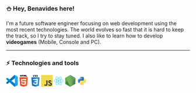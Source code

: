 ### ⛄ Hey, Benavides here!
I'm a future software engineer focusing on web development using the most recent technologies. The world evolves so fast that it is hard to keep the track, so I try to stay tuned. I also like to learn how to develop <strong>videogames</strong> (Mobile, Console and PC).
- - -
### ⚡ Technologies and tools
<div>
  <a href="https://code.visualstudio.com/">
    <img align="left" src="https://raw.githubusercontent.com/github/explore/main/topics/visual-studio-code/visual-studio-code.png" alt="Visual Studio Code" width="32px" />
  </a>

  <a href="https://developer.mozilla.org/en-US/docs/Web/HTML">
    <img align="left" src="https://raw.githubusercontent.com/github/explore/main/topics/html/html.png" alt="HyperText  Markup Language" width="32px" />
  </a>

  <a href="https://developer.mozilla.org/en-US/docs/Web/CSS" >
    <img align="left" src="https://raw.githubusercontent.com/github/explore/main/topics/css/css.png" alt="Cascade Style Sheet" width="32px" />
  </a>

  <a href="https://developer.mozilla.org/en-US/docs/Web/JavaScript">
    <img align="left" src="https://raw.githubusercontent.com/github/explore/main/topics/javascript/javascript.png" alt="JavaScript" width="32px" />
  </a>

  <a href="https://reactjs.org/">
    <img align="left" src="https://raw.githubusercontent.com/github/explore/main/topics/react/react.png" alt="React.js" width="32px" />
  </a>
  
  <a href="https://nodejs.org/en/">
    <img align="left" src="https://raw.githubusercontent.com/github/explore/main/topics/nodejs/nodejs.png" alt="Node.js" width="32px" />
  </a>
  
  <a href="https://www.python.org/">
    <img align="left" src="https://raw.githubusercontent.com/github/explore/main/topics/python/python.png" alt="Python" width="32px" />
  </a>
</div>
